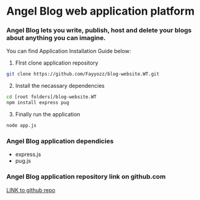 # Angel Blog web application platform

### Angel Blog lets you write, publish, host and delete your blogs about anything you can imagine. 

You can find Application Installation Guide below: 

1. FIrst clone application repository 
```bash
git clone https://github.com/Fayyozz/blog-website.WT.git
```

2. Install the necassary dependencies
```bash
cd [root folders]/blog-website.WT
npm install express pug
```

3. Finally run the application
```bash
node app.js
```  

### Angel Blog application dependicies 
- express.js
- pug.js


### Angel Blog application repository link on github.com
[LINK to github repo](https://github.com/Fayyozz/blog-website.WT)      


   